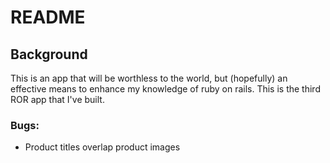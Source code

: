 # README

## Background
This is an app that will be worthless to the world, but (hopefully) an effective means to enhance my knowledge of ruby on rails. This is the third ROR app that I've built.

### Bugs:
* Product titles overlap product images
